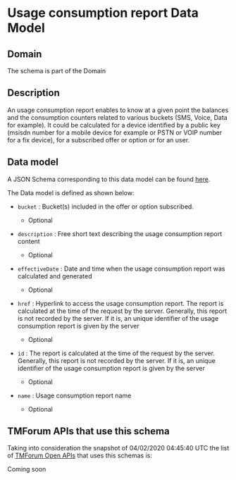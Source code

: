 # Usage consumption report Data Model

## Domain

The  schema is part of the  Domain

## Description

An usage consumption report enables to know at a given point the balances and the consumption counters related to various buckets (SMS, Voice, Data for example). It could be calculated for a device identified by a public key (msisdn number for a mobile device for example or PSTN or VOIP number for a fix device), for a subscribed offer or option or for an user.

## Data model

A JSON Schema corresponding to this data model can be found
[here](https://github.com/tmforum-rand/schemas/blob/candidates/Product/UsageConsumptionReport.schema.json).

The Data model is defined as shown below:
- `bucket` : Bucket(s) included in the offer or option subscribed.

  - Optional

- `description` : Free short text describing the usage consumption report content

  - Optional

- `effectiveDate` : Date and time when the usage consumption report was calculated and generated

  - Optional

- `href` : Hyperlink to access the usage consumption report. The report is calculated at the time of the request by the server. Generally, this report is not recorded by the server. If it is, an unique identifier of the usage consumption report is given by the server

  - Optional

- `id` : The report is calculated at the time of the request by the server. Generally, this report is not recorded by the server. If it is, an unique identifier of the usage consumption report is given by the server

  - Optional

- `name` : Usage consumption report name

  - Optional





## TMForum APIs that use this schema

Taking into consideration the snapshot of 04/02/2020 04:45:40 UTC the list of [TMForum Open APIs](https://www.tmforum.org/open-apis/) that uses this schemas is:

Coming soon
